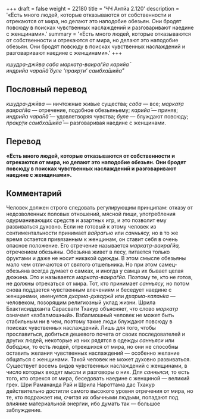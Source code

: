 +++
draft = false
weight = 22180
title = 'ЧЧ Антйа 2.120'
description = '«Есть много людей, которые отказываются от собственности и отрекаются от мира, но делают это наподобие обезьян. Они бродят повсюду в поисках чувственных наслаждений и разговаривают наедине с женщинами».'
summary = '«Есть много людей, которые отказываются от собственности и отрекаются от мира, но делают это наподобие обезьян. Они бродят повсюду в поисках чувственных наслаждений и разговаривают наедине с женщинами».'
+++

_кшудра-джӣва саба маркат̣а-ваира̄гйа карийа̄  
индрийа чара̄н̃а̄ буле ‘пракр̣ти’ самбха̄шийа̄”_

## Пословный перевод

_кшудра_\-_джӣва_ — ничтожные живые существа; _саба_ — все; _маркат̣а_ _ваира̄гйа_ — отречение, подобное обезьяньему; _карийа̄_ — приняв; _индрийа_ _чара̄н̃а̄_ — удовлетворяя чувства; _буле_ — блуждают повсюду; _пракр̣ти_ _самбха̄шийа̄_ — разговаривая наедине с женщинами.

## Перевод

**«Есть много людей, которые отказываются от собственности и отрекаются от мира, но делают это наподобие обезьян. Они бродят повсюду в поисках чувственных наслаждений и разговаривают наедине с женщинами».**

## Комментарий

Человек должен строго следовать регулирующим принципам: отказу от недозволенных половых отношений, мясной пищи, употребления одурманивающих средств и азартных игр, и это позволит ему развиваться духовно. Если не готовый к этому человек из сентиментальности принимает _вайрагью_ или _санньясу,_ но в то же время остается привязанным к женщинам, он ставит себя в очень опасное положение. Его отречение называется _маркат̣а-ваира̄гйа,_ отречением обезьяны. Обезьяна живет в лесу, питается только фруктами и даже не носит никакой одежды. В этом смысле обезьяны мало чем отличаются от святого отшельника. Но при этом самец-обезьяна всегда думает о самках, и иногда у самца их бывает целая дюжина. Это и называется _маркат̣а-ваира̄гйа._ Поэтому те, кто не готов, не должны отрекаться от мира. Тот, кто принимает _санньясу,_ но потом снова поддается чувственным влечениям и беседует наедине с женщинами, именуется _дхарма-дхваджӣ_ или _дхарма-калан̇ка_ — человеком, позорящим религиозный уклад жизни. Шрила Бхактисиддханта Сарасвати Тхакур объясняет, что слово _маркат̣а_ означает «взбалмошный». Взбалмошный человек не может быть стабильным ни в чем, поэтому такие люди блуждают повсюду в поисках чувственных наслаждений. Лишь для того, чтобы прославиться, добиться дешевого почета от своих последователей и других людей, некоторые из них рядятся в одежды _санньяси_ или _бабаджи,_ то есть людей, отрекшихся от мира, но они не способны оставить желания чувственных наслаждений — особенно желание общаться с женщинами. Такой человек не может духовно развиваться. Существует восемь видов чувственных наслаждений с женщинами, в число которых входят мысли и разговоры о них. Для _санньяси,_ то есть того, кто отрекся от мира, беседовать наедине с женщиной — великий грех. Шри Рамананда Рай и Шрила Нароттама дас Тхакур действительно достигли самого высокого уровня отречения от мира, но те, кто подражает им, считая их обычными людьми, попадают под влияние материальной энергии, ибо думать так — большое заблуждение.
